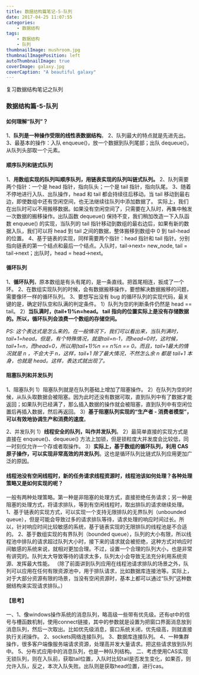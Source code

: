 ```yaml
---
title: 数据结构篇笔记-5-队列
date: 2017-04-25 11:07:55
categories: 
	- 数据结构
tags: 
	- 数据结构
	- 队列
thumbnailImage: mushroom.jpg
thumbnailImagePosition: left
autoThumbnailImage: true
coverImage: galaxy.jpg
coverCaption: "A beautiful galaxy"
---
```

复习数据结构笔记之队列
<!--more-->
<!--toc-->
###  数据结构篇-5-队列

#### 如何理解“队列”？
1、**队列是一种操作受限的线性表数据结构**。
2、队列最大的特点就是先进先出。
3、最基本的操作：入队 enqueue()，放一个数据到队列尾部；出队 dequeue()，从队列头部取一个元素。

#### 顺序队列和链式队列
1、**用数组实现的队列叫顺序队列，用链表实现的队列叫链式队列。**
2、队列需要两个指针：一个是 head 指针，指向队头；一个是 tail 指针，指向队尾。
3、随着不停地进行入队、出队操作，head 和 tail 都会持续往后移动。当 tail 移动到最右边，即使数组中还有空闲空间，也无法继续往队列中添加数据了。
       实际上，我们在出队时可以不用搬移数据。如果没有空闲空间了，只需要在入队时，再集中触发一次数据的搬移操作。出队函数 dequeue() 保持不变，我们稍加改造一下入队函数 enqueue() 的实现，当队列的 tail 指针移动到数组的最右边后，如果有新的数据入队，我们可以将 head 到 tail 之间的数据，整体搬移到数组中 0 到 tail-head 的位置。
4、基于链表的实现，同样需要两个指针：head 指针和 tail 指针。分别指向链表的第一个结点和最后一个结点。入队时，tail->next= new_node, tail = tail->next；出队时，head = head->next。

#### 循环队列
1、**循环队列**，原本数组是有头有尾的，是一条直线。把首尾相连，扳成了一个环。
2、在数组实现队列的时候，会有数据搬移操作，要想解决数据搬移的问题，需要像环一样的循环队列。
3、要想写出没有 bug 的循环队列的实现代码，最关键的是，确定好队空和队满的判定条件。
1）队列为空的判断条件仍然是 head == tail。
2）**当队满时，(tail+1)%n=head。 tail 指向的位置实际上是没有存储数据的。所以，循环队列会浪费一个数组的存储空间。**

*PS: 这个表达式是怎么来的。在一般情况下，我们可以看出来，当队列满时，tail+1=head。但是，有个特殊情况，就是tail=n-1，而head=0时，这时候，tail+1=n，而head=0，所以用(tail+1)%n == n%n == 0。而且，tail+1最大的情况就是 n ，不会大于 n，这样，tail+1 除了最大情况，不然怎么余 n 都是 tail+1 本身，也就是 head。这样，表达式就出现了。*



#### 阻塞队列和并发队列
1、阻塞队列
1）阻塞队列就是在队列基础上增加了阻塞操作。
2）在队列为空的时候，从队头取数据会被阻塞。因为此时还没有数据可取，直到队列中有了数据才能返回；如果队列已经满了，那么插入数据的操作就会被阻塞，直到队列中有空闲位置后再插入数据，然后再返回。
3）**基于阻塞队列实现的“生产者 - 消费者模型”，可以有效地协调生产和消费的速度**。

2、并发队列
1）**线程安全的队列，叫作并发队列**。
2）最简单直接的实现方式是直接在 enqueue()、dequeue() 方法上加锁，但是锁粒度大并发度会比较低，同一时刻仅允许一个存或者取操作。
3）**实际上，基于数组的循环队列，利用 CAS 原子操作，可以实现非常高效的并发队列**。这也是循环队列比链式队列应用更加广泛的原因。

#### 线程池没有空闲线程时，新的任务请求线程资源时，线程池该如何处理？各种处理策略又是如何实现的呢？
一般有两种处理策略。第一种是非阻塞的处理方式，直接拒绝任务请求；另一种是阻塞的处理方式，将请求排队，等到有空闲线程时，取出排队的请求继续处理。
1、基于链表的实现方式，可以实现一个支持无限排队的无界队列（unbounded queue），但是可能会导致过多的请求排队等待，请求处理的响应时间过长。所以，针对响应时间比较敏感的系统，基于链表实现的无限排队的线程池是不合适的。
2、基于数组实现的有界队列（bounded queue），队列的大小有限，所以线程池中排队的请求超过队列大小时，接下来的请求就会被拒绝，这种方式对响应时间敏感的系统来说，就相对更加合理。不过，设置一个合理的队列大小，也是非常有讲究的。队列太大导致等待的请求太多，队列太小会导致无法充分利用系统资源、发挥最大性能。
（除了前面讲到队列应用在线程池请求排队的场景之外，队列可以应用在任何有限资源池中，用于排队请求，比如数据库连接池等。实际上，对于大部分资源有限的场景，当没有空闲资源时，基本上都可以通过“队列”这种数据结构来实现请求排队。）

#### 【思考】
一、1、像windows操作系统的消息队列，略高级一些带有优先级。还有qt中的信号与槽函数机制，使用connect链接，其中的参数就是设置为把窗口界面消息放到消息队列，然后一次取出。比如优先级消息，窗口系统关闭，优先级高，则就直接执行关闭操作。
2、sockets网络连接队列。
3、数据库连接队列。
4、一种集群操作，很多客户端像服务端请求资源，处理高并发大量请求。把这些请求放到队列中。
5、分布式应用中的消息队列，也是一种队列结构。
二、考虑使用CAS实现无锁队列，则在入队前，获取tail位置，入队时比较tail是否发生变化，如果否，则允许入队，反之，本次入队失败。出队则是获取head位置，进行cas。  